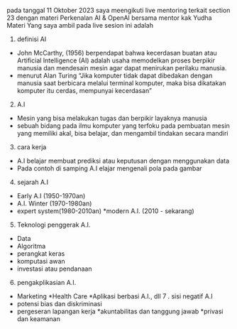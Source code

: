 pada tanggal 11 Oktober 2023 saya meengikuti live mentoring terkait section 23 dengan materi  Perkenalan AI & OpenAI bersama mentor  kak  Yudha 
Materi Yang saya ambil pada live sesion ini adalah
1. definisi AI
* John McCarthy, (1956) berpendapat bahwa kecerdasan buatan atau Artificial Intelligence (AI) adalah usaha memodelkan proses berpikir manusia dan mendesain mesin agar dapat menirukan perilaku manusia.
* menurut Alan Turing  “Jika komputer tidak dapat dibedakan dengan manusia saat berbicara melalui terminal komputer, maka bisa dikatakan komputer itu cerdas, mempunyai kecerdasan”
2. A.I
* Mesin yang bisa melakukan tugas dan berpikir layaknya manusia
* sebuah bidang pada ilmu komputer yang terfoku pada pembuatan mesin yang memiliki akal, bisa belajar, dan mengambil tindakan secara mandiri
3. cara kerja
* A.I belajar membuat prediksi atau keputusan dengan menggunakan data
* Pada contoh di samping A.I elajar mengenali pola pada gambar
4. sejarah A.I 
*   Early A.I (1950-1970an)
* A.I. Winter (1970-1980an)
* expert system(1980-2010an)
*modern A.I. (2010 - sekarang)
5. Teknologi penggerak A.I. 
* Data 
* Algoritma
* perangkat keras 
*  komputasi awan
* investasi atau pendanaan
6. pengakplikasian A.I.
* Marketing
*Health Care
*Aplikasi berbasi A.I., dll
7 . sisi negatif A.I 
* potensi bias dan diskriminasi
* pergeseran lapangan kerja
*akuntabilitas dan tanggung jawab
*privasi dan keamanan